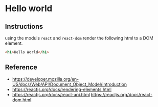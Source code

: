 # Hello world
## Instructions
using the moduls `react` and `react-dom` render the following html to a DOM element.
```html
<h1>Hello World</h1>
```
## Reference
- https://developer.mozilla.org/en-US/docs/Web/API/Document_Object_Model/Introduction
- https://reactjs.org/docs/rendering-elements.html
- https://reactjs.org/docs/react-api.html
https://reactjs.org/docs/react-dom.html

